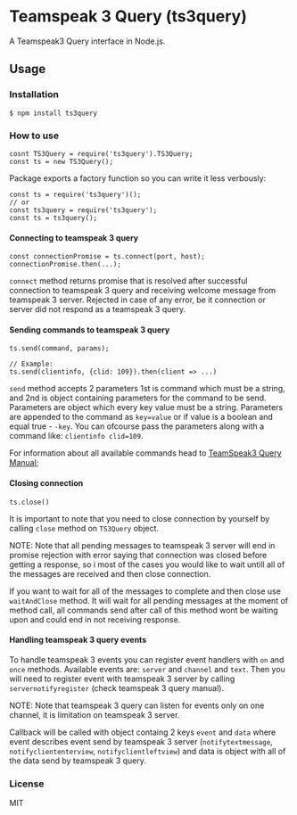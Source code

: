 # Teamspeak 3 Query (ts3query)

A Teamspeak3 Query interface in Node.js.

## Usage

### Installation

```
$ npm install ts3query
```

### How to use

```
cosnt TS3Query = require('ts3query').TS3Query;
const ts = new TS3Query();
```

Package exports a factory function so you can write it less verbously:

```
const ts = require('ts3query')();
// or
const ts3query = require('ts3query');
const ts = ts3query();
```

#### Connecting to teamspeak 3 query

```
const connectionPromise = ts.connect(port, host);
connectionPromise.then(...);
```

`connect` method returns promise that is resolved after successful connection to teamspeak 3 query and receiving welcome message from teamspeak 3 server. Rejected in case of any error, be it connection or server did not respond as a teamspeak 3 query.

#### Sending commands to teamspeak 3 query

```
ts.send(command, params);

// Example:
ts.send(clientinfo, {clid: 109}).then(client => ...)
```

`send` method accepts 2 parameters 1st is command which must be a string, and 2nd is object containing parameters for the command to be send. Parameters are object which every key value must be a string. Parameters are appended to the command as `key=value` or if value is a boolean and equal true - `-key`. You can ofcourse pass the parameters along with a command like: `clientinfo clid=109`.

For information about all available commands head to [TeamSpeak3 Query Manual](http://media.teamspeak.com/ts3_literature/TeamSpeak%203%20Server%20Query%20Manual.pdf);

#### Closing connection

```
ts.close()
```

It is important to note that you need to close connection by yourself by calling `close` method on `TS3Query` object.

NOTE: Note that all pending messages to teamspeak 3 server will end in promise rejection with error saying that connection was closed before getting a response, so i most of the cases you would like to wait untill all of the messages are received and then close connection.

If you want to wait for all of the messages to complete and then close use `waitAndClose` method. It will wait for all pending messages at the moment of method call, all commands send after call of this method wont be waiting upon and could end in not receiving response.

#### Handling teamspeak 3 query events

To handle teamspeak 3 events you can register event handlers with `on` and `once` methods. Available events are: `server` and `channel` and `text`.
Then you will need to register event with teamspeak 3 server by calling `servernotifyregister` (check teamspeak 3 query manual).

NOTE: Note that teamspeak 3 query can listen for events only on one channel, it is limitation on teamspeak 3 server.

Callback will be called with object containg 2 keys `event` and `data` where event describes event send by teamspeak 3 server (`notifytextmessage`, `notifycliententerview`, `notifyclientleftview`) and data is object with all of the data send by teamspeak 3 query.

### License

MIT
